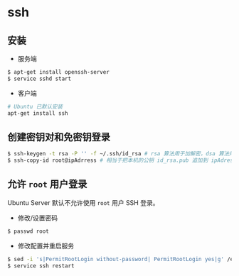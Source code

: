 # ssh

## 安装

* 服务端

```sh
$ apt-get install openssh-server
$ service sshd start
```

* 客户端

```sh
# Ubuntu 已默认安装
apt-get install ssh
```

## 创建密钥对和免密钥登录

```sh
$ ssh-keygen -t rsa -P '' -f ~/.ssh/id_rsa # rsa 算法用于加解密，dsa 算法用于签名与验证，-f 指定输出文件
$ ssh-copy-id root@ipAdrress # 相当于把本机的公钥 id_rsa.pub 追加到 ipAdress 的 authroized_keys 文件中
```

## 允许 `root` 用户登录

Ubuntu Server 默认不允许使用 `root` 用户 SSH 登录。

* 修改/设置密码

```sh
$ passwd root
```

* 修改配置并重启服务

```sh
$ sed -i 's|PermitRootLogin without-password| PermitRootLogin yes|g' /etc/ssh/sshd_config
$ service ssh restart
```
